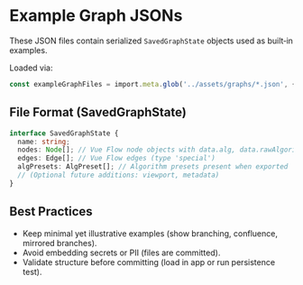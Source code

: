# Example Graph JSONs

These JSON files contain serialized `SavedGraphState` objects used as built‑in examples.

Loaded via:
```ts
const exampleGraphFiles = import.meta.glob('../assets/graphs/*.json', { eager: true });
```

## File Format (SavedGraphState)
```ts
interface SavedGraphState {
  name: string;
  nodes: Node[]; // Vue Flow node objects with data.alg, data.rawAlgorithm, etc.
  edges: Edge[]; // Vue Flow edges (type 'special')
  algPresets: AlgPreset[]; // Algorithm presets present when exported
  // (Optional future additions: viewport, metadata)
}
```

## Best Practices
* Keep minimal yet illustrative examples (show branching, confluence, mirrored branches).
* Avoid embedding secrets or PII (files are committed).
* Validate structure before committing (load in app or run persistence test).
